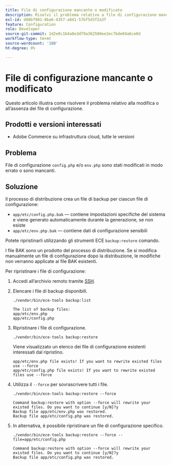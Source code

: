 ```yaml
---
title: File di configurazione mancante o modificato
description: Risolvi il problema relativo a file di configurazione mancanti o modificati per Adobe Commerce.
exl-id: d80bf981-8ba6-4357-a841-57bf5d3f2a3f
feature: Configuration
role: Developer
source-git-commit: 1d2e0c1b4a8e3d79a362500ee3ec7bde84a6ce0d
workflow-type: tm+mt
source-wordcount: '180'
ht-degree: 0%

---
```


# File di configurazione mancante o modificato

Questo articolo illustra come risolvere il problema relativo alla modifica o all’assenza dei file di configurazione.

## Prodotti e versioni interessati

* Adobe Commerce su infrastruttura cloud, tutte le versioni

## Problema

File di configurazione `config.php` e/o `env.php` sono stati modificati in modo errato o sono mancanti.

## Soluzione

Il processo di distribuzione crea un file di backup per ciascun file di configurazione:

* `app/etc/config.php.bak` — contiene impostazioni specifiche del sistema e viene generato automaticamente durante la generazione, se non esiste
* `app/etc/env.php.bak` — contiene dati di configurazione sensibili

Potete ripristinarli utilizzando gli strumenti ECE `backup:restore` comando.

I file BAK sono un prodotto del processo di distribuzione. Se si modifica manualmente un file di configurazione dopo la distribuzione, le modifiche non verranno applicate ai file BAK esistenti.

Per ripristinare i file di configurazione:

1. Accedi all’archivio remoto tramite [SSH](https://devdocs.magento.com/cloud/env/environments-ssh.html#ssh).
1. Elencare i file di backup disponibili.

   ```
   ./vendor/bin/ece-tools backup:list
   ```

   ```
   The list of backup files:
   app/etc/env.php
   app/etc/config.php
   ```

1. Ripristinare i file di configurazione.

   ```
   ./vendor/bin/ece-tools backup:restore
   ```

   Viene visualizzato un elenco dei file di configurazione esistenti interessati dal ripristino.

   ```
   app/etc/env.php file exists! If you want to rewrite existed files use --force
   app/etc/config.php file exists! If you want to rewrite existed files use --force
   ```

1. Utilizza il `--force` per sovrascrivere tutti i file.

   ```
   ./vendor/bin/ece-tools backup:restore --force
   ```

   ```
   Command backup:restore with option --force will rewrite your existed files. Do you want to continue [y/N]?y
   Backup file app/etc/env.php was restored.
   Backup file app/etc/config.php was restored.
   ```

1. In alternativa, è possibile ripristinare un file di configurazione specifico.

   ```
   ./vendor/bin/ece-tools backup:restore --force --file=app/etc/config.php
   ```

   ```
   Command backup:restore with option --force will rewrite your existed files. Do you want to continue [y/N]?y
   Backup file app/etc/config.php was restored.
   ```
